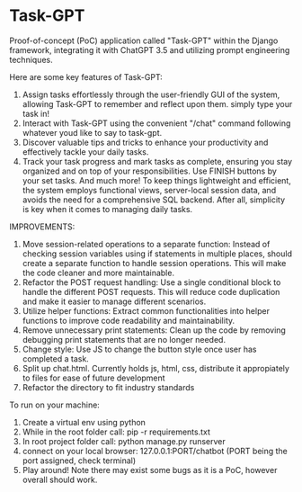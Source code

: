 # Task-GPT

Proof-of-concept (PoC) application called "Task-GPT" within the Django framework, integrating it with ChatGPT 3.5 and utilizing prompt engineering techniques. 

Here are some key features of Task-GPT:
1. Assign tasks effortlessly through the user-friendly GUI of the system, allowing Task-GPT to remember and reflect upon them. simply type your task in!
2. Interact with Task-GPT using the convenient "/chat" command following whatever youd like to say to task-gpt.
3. Discover valuable tips and tricks to enhance your productivity and effectively tackle your daily tasks.
4. Track your task progress and mark tasks as complete, ensuring you stay organized and on top of your responsibilities. Use FINISH buttons by your set tasks.
And much more! 
To keep things lightweight and efficient, the system employs functional views, server-local session data, and avoids the need for a comprehensive SQL backend. After all, simplicity is key when it comes to managing daily tasks. 

IMPROVEMENTS:
1. Move session-related operations to a separate function: Instead of checking session variables using if statements in multiple places, should create a separate function to handle session operations. This will make the code cleaner and more maintainable.
2. Refactor the POST request handling: Use a single conditional block to handle the different POST requests. This will reduce code duplication and make it easier to manage different scenarios.
3. Utilize helper functions: Extract common functionalities into helper functions to improve code readability and maintainability. 
4. Remove unnecessary print statements: Clean up the code by removing debugging print statements that are no longer needed.
5. Change style: Use JS to change the button style once user has completed a task.
6. Split up chat.html. Currently holds js, html, css, distribute it appropiately to files for ease of future development
7. Refactor the directory to fit industry standards


To run on your machine:
1. Create a virtual env using python
2. While in the root folder call: pip -r requirements.txt
3. In root project folder call: python manage.py runserver
4. connect on your local browser: 127.0.0.1:PORT/chatbot (PORT being the port assigned, check terminal)
5. Play around! Note there may exist some bugs as it is a PoC, however overall should work.

